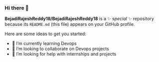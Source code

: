 ### Hi there 👋

**BejadiRajeshReddy18/BejadiRajeshReddy18** is a ✨ _special_ ✨ repository because its `README.md` (this file) appears on your GitHub profile.

Here are some ideas to get you started:

- 🌱 I’m currently learning Devops
- 👯 I’m looking to collaborate on Devops projects
- 🤔 I’m looking for help with internships and projects
